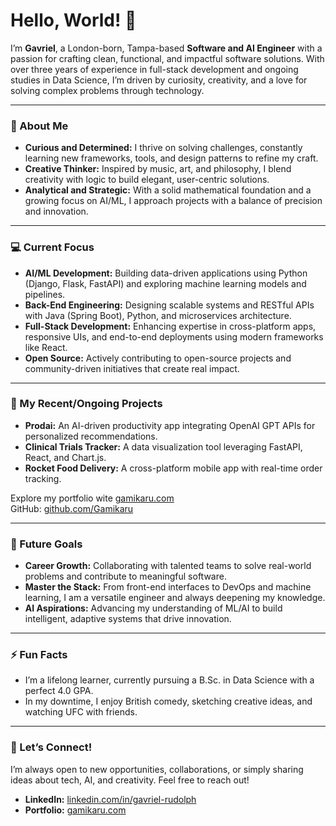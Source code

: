 # Hello, World! 👋  

I’m **Gavriel**, a London-born, Tampa-based **Software and AI Engineer** with a passion for crafting clean, functional, and impactful software solutions. With over three years of experience in full-stack development and ongoing studies in Data Science, I’m driven by curiosity, creativity, and a love for solving complex problems through technology.  

---

### 🚀 About Me  
- **Curious and Determined:** I thrive on solving challenges, constantly learning new frameworks, tools, and design patterns to refine my craft.  
- **Creative Thinker:** Inspired by music, art, and philosophy, I blend creativity with logic to build elegant, user-centric solutions.  
- **Analytical and Strategic:** With a solid mathematical foundation and a growing focus on AI/ML, I approach projects with a balance of precision and innovation.  

---

### 💻 Current Focus  
- **AI/ML Development:** Building data-driven applications using Python (Django, Flask, FastAPI) and exploring machine learning models and pipelines.  
- **Back-End Engineering:** Designing scalable systems and RESTful APIs with Java (Spring Boot), Python, and microservices architecture.  
- **Full-Stack Development:** Enhancing expertise in cross-platform apps, responsive UIs, and end-to-end deployments using modern frameworks like React.  
- **Open Source:** Actively contributing to open-source projects and community-driven initiatives that create real impact.  

---

### 🌟 My Recent/Ongoing Projects  
- **Prodai:** An AI-driven productivity app integrating OpenAI GPT APIs for personalized recommendations.  
- **Clinical Trials Tracker:** A data visualization tool leveraging FastAPI, React, and Chart.js.  
- **Rocket Food Delivery:** A cross-platform mobile app with real-time order tracking.  

Explore my portfolio wite [gamikaru.com](http://gamikaru.com)  
GitHub: [github.com/Gamikaru](http://github.com/Gamikaru)  

---

### 🎯 Future Goals  
- **Career Growth:** Collaborating with talented teams to solve real-world problems and contribute to meaningful software.  
- **Master the Stack:** From front-end interfaces to DevOps and machine learning, I am a versatile engineer and always deepening my knowledge.  
- **AI Aspirations:** Advancing my understanding of ML/AI to build intelligent, adaptive systems that drive innovation.  

---

### ⚡ Fun Facts  
- I’m a lifelong learner, currently pursuing a B.Sc. in Data Science with a perfect 4.0 GPA.  
- In my downtime, I enjoy British comedy, sketching creative ideas, and watching UFC with friends.  

---

### 🤝 Let’s Connect!  
I’m always open to new opportunities, collaborations, or simply sharing ideas about tech, AI, and creativity. Feel free to reach out!  

- **LinkedIn:** [linkedin.com/in/gavriel-rudolph](http://linkedin.com/in/gavriel-rudolph)  
- **Portfolio:** [gamikaru.com](http://gamikaru.com)  

